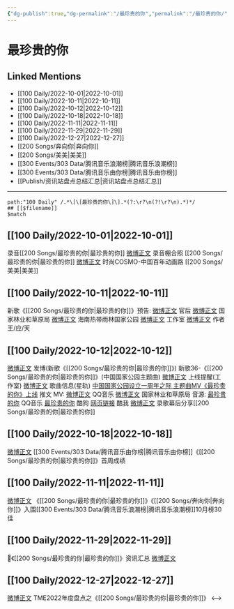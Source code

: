 ```yaml
---
{"dg-publish":true,"dg-permalink":"/最珍贵的你","permalink":"/最珍贵的你/","title":"最珍贵的你"}
---
```


# 最珍贵的你

## Linked Mentions
- [[100 Daily/2022-10-01\|2022-10-01]]
- [[100 Daily/2022-10-11\|2022-10-11]]
- [[100 Daily/2022-10-12\|2022-10-12]]
- [[100 Daily/2022-10-18\|2022-10-18]]
- [[100 Daily/2022-11-11\|2022-11-11]]
- [[100 Daily/2022-11-29\|2022-11-29]]
- [[100 Daily/2022-12-27\|2022-12-27]]
- [[200 Songs/奔向你\|奔向你]]
- [[200 Songs/美美\|美美]]
- [[300 Events/303 Data/腾讯音乐浪潮榜\|腾讯音乐浪潮榜]]
- [[300 Events/303 Data/腾讯音乐由你榜\|腾讯音乐由你榜]]
- [[Publish/资讯站盘点总结汇总\|资讯站盘点总结汇总]]


---

```expander
path:"100 Daily" /.*\[\[最珍贵的你\]\].*(?:\r?\n(?!\r?\n).*)*/
## [[$filename]]
$match
```
## [[100 Daily/2022-10-01\|2022-10-01]]
录音[[200 Songs/最珍贵的你\|最珍贵的你]]
[微博正文](http://weibo.com/5025365433/M8hIegyOm) 录音棚合照 [[200 Songs/最珍贵的你\|最珍贵的你]]
[微博正文](http://weibo.com/1518966617/M8jV69Jj7) 时尚COSMO-中国百年动画路 [[200 Songs/美美\|美美]]
## [[100 Daily/2022-10-11\|2022-10-11]]
新歌《[[200 Songs/最珍贵的你\|最珍贵的你]]》预告:
[微博正文](https://m.weibo.cn/5248300719/4823448997857802) 官后
[微博正文](https://m.weibo.cn/2749447053/4823445160072227) 国家林业和草原局
[微博正文](https://m.weibo.cn/3494657737/4823463337920616) 海南热带雨林国家公园
[微博正文](https://m.weibo.cn/7478855230/4823455243175577) 工作室
[微博正文](https://m.weibo.cn/5025365433/4823490911801530) 作者王/应/天
## [[100 Daily/2022-10-12\|2022-10-12]]
[微博正文](http://weibo.com/1736988591/M9VWp56bK) 发博(新歌《[[200 Songs/最珍贵的你\|最珍贵的你]]》)
新歌36-《[[200 Songs/最珍贵的你\|最珍贵的你]]》(中国国家公园主题曲)
[微博正文](http://weibo.com/7478855230/M9VOoq2WG) 上线提醒(工作室)
[微博正文](http://weibo.com/6466290670/M9VHIoMdz) 歌曲信息(星轨)
[中国国家公园设立一周年之际 主题曲MV《最珍贵的你》上线](https://weibo.cn/sinaurl?u=https%3A%2F%2Fmp.weixin.qq.com%2Fs%2FnMOd1scwxeT_tZyUZa2L8A) 推文
MV:
[微博正文](http://weibo.com/2169129705/M9VBT3X63) QQ音乐
[微博正文](http://weibo.com/2749447053/M9VSubpaK) 国家林业和草原局
音源:
[最珍贵的你](https://weibo.cn/sinaurl?u=https%3A%2F%2Fi.y.qq.com%2Fv8%2Fplaysong.html%3Fsongid%3D378630262%26source%3Dyqq%26ADTAG%3Dhz_wb_sf%26channelId%3D10081987) QQ音乐
[最珍贵的你](https://weibo.cn/sinaurl?u=https%3A%2F%2Ft1.kugou.com%2Fsong.html%3Fid%3D9V2ITc5zEV2) 酷狗
[网页链接](https://weibo.cn/sinaurl?u=https%3A%2F%2Fm.kuwo.cn%2Fyinyue%2F244349141%3Ff%3Darphone%26t%3Dsinawb%26isstar%3D0) 酷我
[微博正文](http://weibo.com/2413396083/Ma15bqfNl) 录歌幕后分享[[200 Songs/最珍贵的你\|最珍贵的你]]

## [[100 Daily/2022-10-18\|2022-10-18]]
[微博正文](https://weibo.com/detail/4825929090336588) [[300 Events/303 Data/腾讯音乐由你榜\|腾讯音乐由你榜]]《[[200 Songs/最珍贵的你\|最珍贵的你]]》首周成绩
## [[100 Daily/2022-11-11\|2022-11-11]]
[微博正文](http://weibo.com/7530784115/MevBQAWMW) 《[[200 Songs/最珍贵的你\|最珍贵的你]]》《[[200 Songs/奔向你\|奔向你]]》入围[[300 Events/303 Data/腾讯音乐浪潮榜\|腾讯音乐浪潮榜]]10月榜30佳
## [[100 Daily/2022-11-29\|2022-11-29]]
🌟《[[200 Songs/最珍贵的你\|最珍贵的你]]》资讯汇总 [微博正文](https://m.weibo.cn/6466290670/4841241416573869)
## [[100 Daily/2022-12-27\|2022-12-27]]
[微博正文](https://m.weibo.cn/6604869546/4851263470046745) TME2022年度盘点之《[[200 Songs/最珍贵的你\|最珍贵的你]]》
<-->